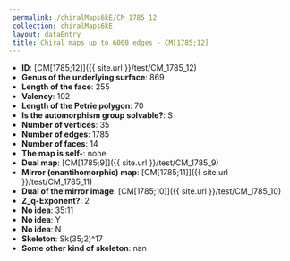 ```yaml
--- 
 permalink: /chiralMaps6kE/CM_1785_12 
 collection: chiralMaps6kE
 layout: dataEntry
 title: Chiral maps up to 6000 edges - CM[1785;12]
---
```


- **ID**: [CM[1785;12]]({{ site.url }}/test/CM_1785_12)
- **Genus of the underlying surface**: 869
- **Length of the face**: 255
- **Valency**: 102
- **Length of the Petrie polygon**: 70
- **Is the automorphism group solvable?**: S
- **Number of vertices**: 35
- **Number of edges**: 1785
- **Number of faces**: 14
- **The map is self-**: none
- **Dual map**: [CM[1785;9]]({{ site.url }}/test/CM_1785_9)
- **Mirror (enantihomorphic) map**: [CM[1785;11]]({{ site.url }}/test/CM_1785_11)
- **Dual of the mirror image**: [CM[1785;10]]({{ site.url }}/test/CM_1785_10)
- **Z_q-Exponent?**: 2
- **No idea**:  35:11
- **No idea**: Y
- **No idea**: N
- **Skeleton**: Sk(35;2)^17
- **Some other kind of skeleton**: nan
